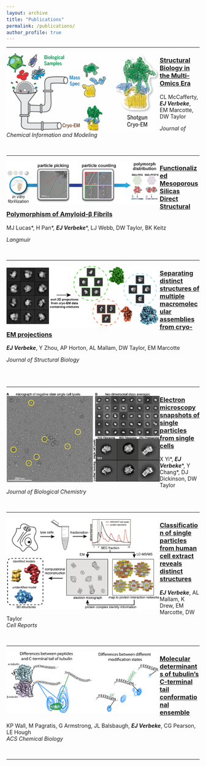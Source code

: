 ```yaml
---
layout: archive
title: "Publications"
permalink: /publications/
author_profile: true
---
```


------


<img src="../images/JCIM_2020_abstract.jpeg" align=left width="400"/>  

### [Structural Biology in the Multi-Omics Era](https://pubs.acs.org/doi/abs/10.1021/acs.jcim.9b01164)  
CL McCafferty, ***EJ Verbeke***, EM Marcotte, DW Taylor  

*Journal of Chemical Information and Modeling*

<br clear="left"/>


------


<img src="../images/Langmuir_2020_abstract.gif" align=left width="400"/>  


### [Functionalized Mesoporous Silicas Direct Structural Polymorphism of Amyloid-β Fibrils](https://pubs.acs.org/doi/abs/10.1021/acs.langmuir.0c00827)  
MJ Lucas\*, H Pan\*, ***EJ Verbeke****, LJ Webb, DW Taylor, BK Keitz  

*Langmuir*

<br clear="left"/>


------


<img src="../images/JSB_2020_abstract.png" align=left width="400"/>  

### [Separating distinct structures of multiple macromolecular assemblies from cryo-EM projections](https://doi.org/10.1016/j.jsb.2019.107416)  
***EJ Verbeke***, Y Zhou, AP Horton, AL Mallam, DW Taylor, EM Marcotte  

*Journal of Structural Biology*  

<br clear="left"/><br/>

 
------


<img src="../images/JBC_2019_fig2.png" align=left width="400"/>  

### [Electron microscopy snapshots of single particles from single cells](https://www.jbc.org/content/294/5/1602.short)  
X Yi\*, ***EJ Verbeke****, Y Chang\*, DJ Dickinson, DW Taylor  
*Journal of Biological Chemistry*

<br clear="left"/>


------


<img src="../images/CellRep_2018_Fig1.png" align=left width="400"/>  

### [Classification of single particles from human cell extract reveals distinct structures](https://doi.org/10.1016/j.celrep.2018.06.022)  
***EJ Verbeke***, AL Mallam, K Drew, EM Marcotte, DW Taylor  
*Cell Reports*  

<br clear="left"/>


------


<img src="../images/ACS_2016_abstract.gif" align=left width="400"/>  

### [Molecular determinants of tubulin’s C-terminal tail conformational ensemble](https://doi.org/10.1021/acschembio.6b00507)  
KP Wall, M Pagratis, G Armstrong, JL Balsbaugh, ***EJ Verbeke***, CG Pearson, LE Hough  
*ACS Chemical Biology*  

<br clear="left"/>


------
